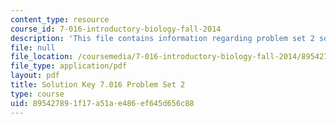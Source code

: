 ```yaml
---
content_type: resource
course_id: 7-016-introductory-biology-fall-2014
description: 'This file contains information regarding problem set 2 solution. '
file: null
file_location: /coursemedia/7-016-introductory-biology-fall-2014/895427891f17a51ae486ef645d656c88_MIT7_016F14_Pset2S.pdf
file_type: application/pdf
layout: pdf
title: Solution Key 7.016 Problem Set 2
type: course
uid: 89542789-1f17-a51a-e486-ef645d656c88
---
```

